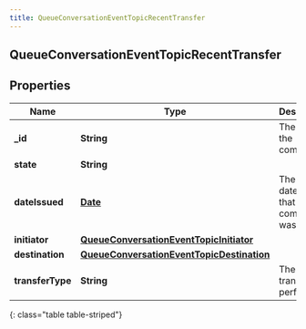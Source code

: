 ```yaml
---
title: QueueConversationEventTopicRecentTransfer
---
```

## QueueConversationEventTopicRecentTransfer

## Properties

|Name | Type | Description | Notes|
|------------ | ------------- | ------------- | -------------|
| **_id** | **String** | The id of the command. | [optional] |
| **state** | **String** |  | [optional] |
| **dateIssued** | [**Date**](Date.html) | The date/time that this command was issued. | [optional] |
| **initiator** | [**QueueConversationEventTopicInitiator**](QueueConversationEventTopicInitiator.html) |  | [optional] |
| **destination** | [**QueueConversationEventTopicDestination**](QueueConversationEventTopicDestination.html) |  | [optional] |
| **transferType** | **String** | The type of transfer to perform. | [optional] |
{: class="table table-striped"}


